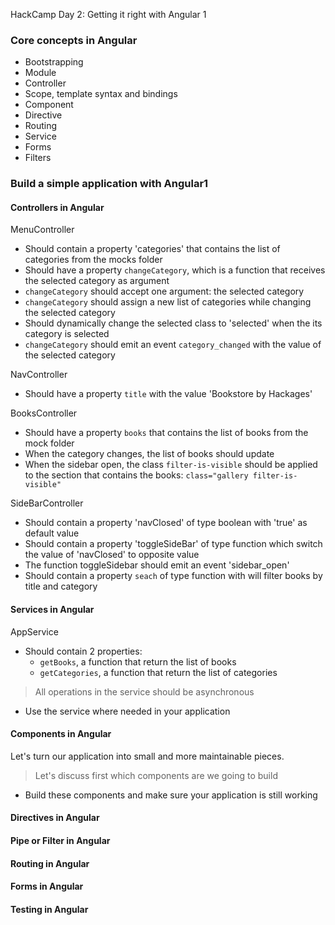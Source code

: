 HackCamp Day 2: Getting it right with Angular 1

### Core concepts in Angular
- Bootstrapping
- Module
- Controller
- Scope, template syntax and bindings
- Component
- Directive
- Routing
- Service
- Forms
- Filters

### Build a simple application with Angular1

#### Controllers in Angular
MenuController
- Should contain a property 'categories' that contains the list of categories from the mocks folder
- Should have a property `changeCategory`, which is a function that receives the selected category as argument
- `changeCategory` should accept one argument: the selected category
- `changeCategory` should assign a new list of categories while changing the selected category
- Should dynamically change the selected class to 'selected' when the its category is selected
- `changeCategory` should emit an event `category_changed` with the value of the selected category

NavController
- Should have a property `title` with the value 'Bookstore by Hackages'

BooksController
- Should have a property `books` that contains the list of books from the mock folder
- When the category changes, the list of books should update
- When the sidebar open, the class `filter-is-visible` should be applied to the section that contains the books: `class="gallery filter-is-visible"`

SideBarController
- Should contain a property 'navClosed' of type boolean with 'true' as default value
- Should contain a property 'toggleSideBar' of type function which switch the value of 'navClosed' to opposite value
- The function toggleSidebar should emit an event 'sidebar_open'
- Should contain a property `seach` of type function with will filter books by title and category

#### Services in Angular
AppService
- Should contain 2 properties:
  - `getBooks`, a function that return the list of books
  - `getCategories`, a function that return the list of categories

> All operations in the service should be asynchronous
- Use the service where needed in your application

#### Components in Angular

Let's turn our application into small and more maintainable pieces.

> Let's discuss first which components are we going to build

- Build these components and make sure your application is still working

#### Directives in Angular

#### Pipe or Filter in Angular

#### Routing in Angular

#### Forms in Angular

#### Testing in Angular
